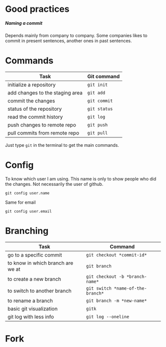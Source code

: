 # Good practices

##### Naming a commit
Depends mainly from company to company. Some companies likes to commit in present sentences, another ones in past sentences.

# Commands


| Task                            | Git command  |
| ------------------------------- | ------------ |
| initialize a repository         | `git init`   |
| add changes to the staging area | `git add`    |
| commit the changes              | `git commit` |
| status of the repository        | `git status` |
| read the commit history         | `git log`    |
| push changes to remote repo     | `git push`   |
| pull commits from remote repo   | `git pull`   |


Just type `git` in the terminal to get the main commands.

# Config

To know which user I am using. This name is only to show people who did the changes. Not necessarily the user of github.

`git config user.name`

Same for email

`git config user.email`

# Branching


| Task                              | Command                           |
| --------------------------------- | --------------------------------- |
| go to a specific commit           | `git checkout *commit-id*`        |
| to know in which branch are we at | `git branch`                      |
| to create a new branch            | `git checkout -b *branch-name*`   |
| to switch to another branch       | `git switch *name-of-the-branch*` |
| to rename a branch                | `git branch -m *new-name*`        |
| basic git visualization           | `gitk`                            |
| git log with less info            | `git log --oneline`                                  |


# Fork


